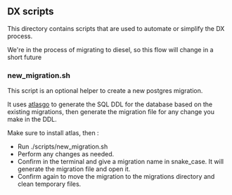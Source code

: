 ## DX scripts

This directory contains scripts that are used to automate or simplify the DX process.

We're in the process of migrating to diesel, so this flow will change in a short future

### new_migration.sh

This script is an optional helper to create a new postgres migration.

It uses [atlasgo](https://atlasgo.io/) to generate the SQL DDL for the database based on the existing migrations, then
generate the migration file for any change you make in the DDL.

Make sure to install atlas, then :

- Run ./scripts/new_migration.sh
- Perform any changes as needed.
- Confirm in the terminal and give a migration name in snake_case.
  It will generate the migration file and open it.
- Confirm again to move the migration to the migrations directory and clean temporary files.
